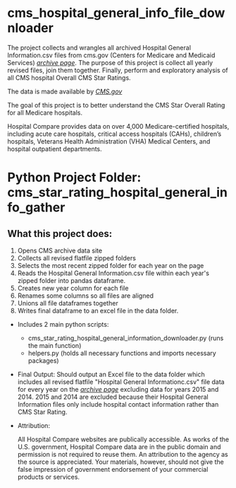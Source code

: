 # cms_hospital_general_info_file_downloader

The project collects and wrangles all archived Hospital General Information.csv files from cms.gov  (Centers for Medicare and Medicaid Services)  *[archive page](https://data.cms.gov/provider-data/archived-data/hospitals)*.  The purpose of this project is collect all yearly revised files, join them together.  Finally, perform and exploratory analysis of all CMS hospital Overall CMS Star Ratings.

The data is made available by *[CMS.gov](https://www.cms.gov/Medicare/Quality-Initiatives-Patient-Assessment-Instruments/HospitalQualityInits/HospitalCompare)*

The goal of this project is to better understand the CMS Star Overall Rating for all Medicare hospitals.

Hospital Compare provides data on over 4,000 Medicare-certified hospitals, including acute care hospitals, critical access hospitals (CAHs), children’s hospitals, Veterans Health Administration (VHA) Medical Centers, and hospital outpatient departments.


# Python Project Folder: cms_star_rating_hospital_general_info_gather

## What this project does:
    
1. Opens CMS archive data site
2. Collects all revised flatfile zipped folders
3. Selects the most recent zipped folder for each year on the page
4. Reads the Hospital General Information.csv file within each year's zipped folder into pandas dataframe.
5. Creates new year column for each file
6. Renames some columns so all files are aligned
7. Unions all file dataframes together
8. Writes final dataframe to an excel file in the data folder.

* Includes 2 main python scripts:
  * cms_star_rating_hospital_general_information_downloader.py  (runs the main function)
  * helpers.py   (holds all necessary functions and imports necessary packages)

* Final Output:
  Should output an Excel file to the data folder which includes all revised flatfile "Hospital General Informationc.csv" file data for every year on 
  the *[archive page](https://data.cms.gov/provider-data/archived-data/hospitals)* excluding data for years 2015 and 2014.  2015 and 2014 are excluded because their
  Hospital General Information files only include hospital contact information rather than CMS Star Rating.


* Attribution:

  All Hospital Compare websites are publically accessible. As works of the U.S. government, Hospital Compare data are in the public domain and permission is not required to  reuse them. An attribution to the agency as the source is appreciated. Your materials, however, should not give the false impression of government endorsement of your commercial products or services.
